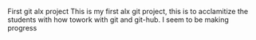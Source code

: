 First git alx project
 This is my first alx git project, this is to acclamitize the students with how towork with git and git-hub.
 I seem to be making progress
